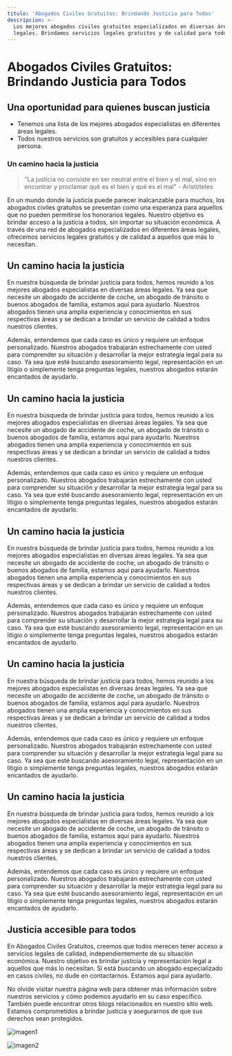 ```yaml
---
titulo: 'Abogados Civiles Gratuitos: Brindando Justicia para Todos'
descripcion: >-
  Los mejores abogados civiles gratuitos especializados en diversas áreas
  legales. Brindamos servicios legales gratuitos y de calidad para todos.
---
```


# Abogados Civiles Gratuitos: Brindando Justicia para Todos

## Una oportunidad para quienes buscan justicia

- Tenemos una lista de los mejores abogados especialistas en diferentes áreas legales.
- Todos nuestros servicios son gratuitos y accesibles para cualquier persona.

### Un camino hacia la justicia

> "La justicia no consiste en ser neutral entre el bien y el mal, sino en encontrar y proclamar qué es el bien y qué es el mal" - Aristóteles

En un mundo donde la justicia puede parecer inalcanzable para muchos, los abogados civiles gratuitos se presentan como una esperanza para aquellos que no pueden permitirse los honorarios legales. Nuestro objetivo es brindar acceso a la justicia a todos, sin importar su situación económica. A través de una red de abogados especializados en diferentes áreas legales, ofrecemos servicios legales gratuitos y de calidad a aquellos que más lo necesitan.

## Un camino hacia la justicia

En nuestra búsqueda de brindar justicia para todos, hemos reunido a los mejores abogados especialistas en diversas áreas legales. Ya sea que necesite un abogado de accidente de coche, un abogado de tránsito o buenos abogados de familia, estamos aquí para ayudarlo. Nuestros abogados tienen una amplia experiencia y conocimientos en sus respectivas áreas y se dedican a brindar un servicio de calidad a todos nuestros clientes.

Además, entendemos que cada caso es único y requiere un enfoque personalizado. Nuestros abogados trabajarán estrechamente con usted para comprender su situación y desarrollar la mejor estrategia legal para su caso. Ya sea que esté buscando asesoramiento legal, representación en un litigio o simplemente tenga preguntas legales, nuestros abogados estarán encantados de ayudarlo.

## Un camino hacia la justicia

En nuestra búsqueda de brindar justicia para todos, hemos reunido a los mejores abogados especialistas en diversas áreas legales. Ya sea que necesite un abogado de accidente de coche, un abogado de tránsito o buenos abogados de familia, estamos aquí para ayudarlo. Nuestros abogados tienen una amplia experiencia y conocimientos en sus respectivas áreas y se dedican a brindar un servicio de calidad a todos nuestros clientes.

Además, entendemos que cada caso es único y requiere un enfoque personalizado. Nuestros abogados trabajarán estrechamente con usted para comprender su situación y desarrollar la mejor estrategia legal para su caso. Ya sea que esté buscando asesoramiento legal, representación en un litigio o simplemente tenga preguntas legales, nuestros abogados estarán encantados de ayudarlo.

## Un camino hacia la justicia

En nuestra búsqueda de brindar justicia para todos, hemos reunido a los mejores abogados especialistas en diversas áreas legales. Ya sea que necesite un abogado de accidente de coche, un abogado de tránsito o buenos abogados de familia, estamos aquí para ayudarlo. Nuestros abogados tienen una amplia experiencia y conocimientos en sus respectivas áreas y se dedican a brindar un servicio de calidad a todos nuestros clientes.

Además, entendemos que cada caso es único y requiere un enfoque personalizado. Nuestros abogados trabajarán estrechamente con usted para comprender su situación y desarrollar la mejor estrategia legal para su caso. Ya sea que esté buscando asesoramiento legal, representación en un litigio o simplemente tenga preguntas legales, nuestros abogados estarán encantados de ayudarlo.

## Un camino hacia la justicia

En nuestra búsqueda de brindar justicia para todos, hemos reunido a los mejores abogados especialistas en diversas áreas legales. Ya sea que necesite un abogado de accidente de coche, un abogado de tránsito o buenos abogados de familia, estamos aquí para ayudarlo. Nuestros abogados tienen una amplia experiencia y conocimientos en sus respectivas áreas y se dedican a brindar un servicio de calidad a todos nuestros clientes.

Además, entendemos que cada caso es único y requiere un enfoque personalizado. Nuestros abogados trabajarán estrechamente con usted para comprender su situación y desarrollar la mejor estrategia legal para su caso. Ya sea que esté buscando asesoramiento legal, representación en un litigio o simplemente tenga preguntas legales, nuestros abogados estarán encantados de ayudarlo.

## Un camino hacia la justicia

En nuestra búsqueda de brindar justicia para todos, hemos reunido a los mejores abogados especialistas en diversas áreas legales. Ya sea que necesite un abogado de accidente de coche, un abogado de tránsito o buenos abogados de familia, estamos aquí para ayudarlo. Nuestros abogados tienen una amplia experiencia y conocimientos en sus respectivas áreas y se dedican a brindar un servicio de calidad a todos nuestros clientes.

Además, entendemos que cada caso es único y requiere un enfoque personalizado. Nuestros abogados trabajarán estrechamente con usted para comprender su situación y desarrollar la mejor estrategia legal para su caso. Ya sea que esté buscando asesoramiento legal, representación en un litigio o simplemente tenga preguntas legales, nuestros abogados estarán encantados de ayudarlo.

## Justicia accesible para todos

En Abogados Civiles Gratuitos, creemos que todos merecen tener acceso a servicios legales de calidad, independientemente de su situación económica. Nuestro objetivo es brindar justicia y representación legal a aquellos que más lo necesitan. Si está buscando un abogado especializado en casos civiles, no dude en contactarnos. Estamos aquí para ayudarlo.

No olvide visitar nuestra página web para obtener más información sobre nuestros servicios y cómo podemos ayudarlo en su caso específico. También puede encontrar otros blogs relacionados en nuestro sitio web. Estamos comprometidos a brindar justicia y asegurarnos de que sus derechos sean protegidos.

![imagen1](./img/abogados-civiles-gratuitos-1.webp)

![imagen2](./img/abogados-civiles-gratuitos-2.webp)
